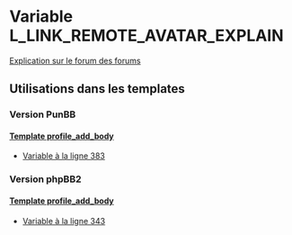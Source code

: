 # Variable L_LINK_REMOTE_AVATAR_EXPLAIN
[Explication sur le forum des forums](http://forum.forumactif.com/t294113-listing-des-variables#L_LINK_REMOTE_AVATAR_EXPLAIN)

## Utilisations dans les templates

### Version PunBB

#### [Template profile_add_body](punbb/profile_add_body.md)
* [Variable à la ligne 383](../punbb/profile_add_body.tpl#L383)

### Version phpBB2

#### [Template profile_add_body](subsilver/profile_add_body.md)
* [Variable à la ligne 343](../subsilver/profile_add_body.tpl#L343)